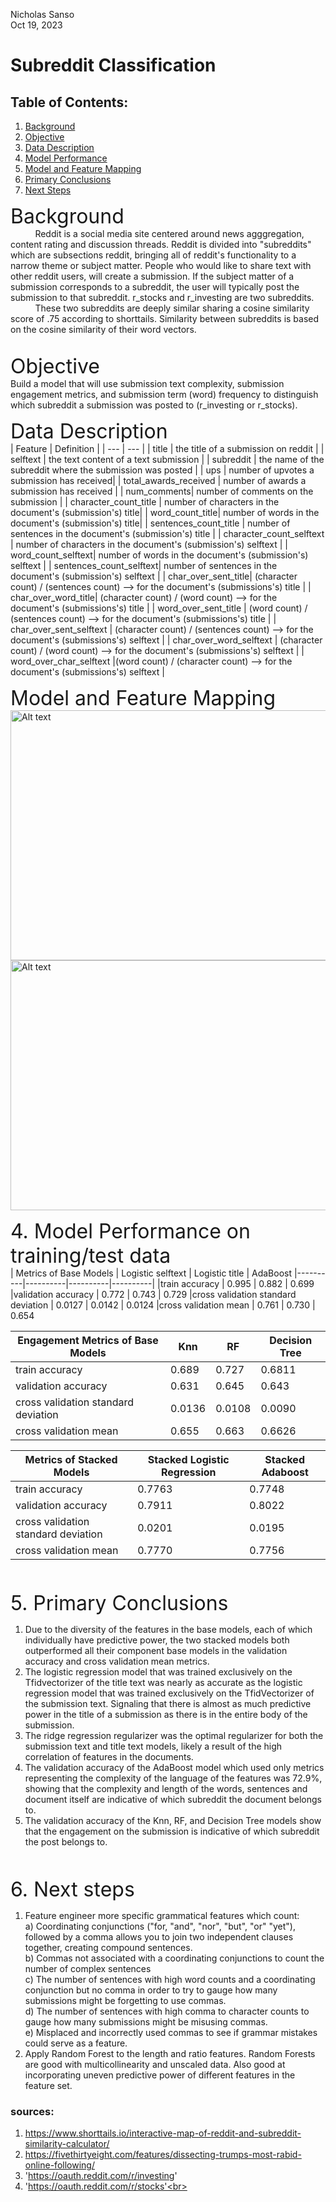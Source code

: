 Nicholas Sanso <br>
Oct 19, 2023 <br>

# **Subreddit Classification**


## Table of Contents:
1. [Background](#section-title)
1. [Objective](#section-title)
1. [Data Description](#section-title)
1. [Model Performance](#section-title)
1. [Model and Feature Mapping](#section-title)
1. [Primary Conclusions](#section-title)
1. [Next Steps](#section-title)

<font size="6"> Background <br> </font>
          Reddit is a social media site centered around news agggregation, content rating and discussion threads. Reddit is divided into "subreddits" which are subsections reddit, bringing all of reddit's functionality to a narrow theme or subject matter. People who would like to share text with other reddit users, will create a submission. If the subject matter of a submission corresponds to a subreddit, the user will typically post the submission to that subreddit.  r_stocks and r_investing are two subreddits. <br>
          These two subreddits are deeply similar sharing a cosine similarity score of .75 according to shorttails. Similarity between subreddits is based on the cosine similarity of their word vectors. <br> <br> 
  

<font size="6"> Objective <br> </font>
Build a model that will use submission text complexity, submission engagement metrics, and submission term (word) frequency to distinguish which subreddit a submission was posted to (r_investing or r_stocks). 
 <br> 
       
  


<font size="6"> Data Description <br> </font>
| Feature | Definition |
| --- | --- |
| title | the title of a submission on reddit |
| selftext | the text content of a text submission |
| subreddit | the name of the subreddit where the submission was posted |
| ups | number of upvotes a submission has received|
| total_awards_received | number of awards a submission has received |
| num_comments| number of comments on the submission |
| character_count_title | number of characters in the document's (submission's) title|
| word_count_title| number of words in the document's (submission's) title|
| sentences_count_title | number of sentences in the document's (submission's) title |
| character_count_selftext | number of characters in the document's (submission's) selftext |
| word_count_selftext| number of words in the document's (submission's) selftext |
| sentences_count_selftext| number of sentences in the document's (submission's) selftext |
| char_over_sent_title| (character count) / (sentences count) --> for  the document's (submissions's) title |
| char_over_word_title| (character count) / (word count) --> for  the document's (submissions's) title |
| word_over_sent_title | (word count) / (sentences count) --> for  the document's (submissions's) title  |
| char_over_sent_selftext | (character count) / (sentences count) --> for  the document's (submissions's) selftext  |
| char_over_word_selftext | (character count) / (word count) --> for  the document's (submissions's) selftext |
| word_over_char_selftext |(word count) / (character count) --> for  the document's (submissions's) selftext |
<br>

            

<font size="6">Model and Feature Mapping <br> </font>
<img src="feature_and_model_map" alt="Alt text" width="800" height="400">
<img src="preprocessing" alt="Alt text" width="800" height="400">



<font size="6">4. Model Performance on training/test data<br> </font>
| Metrics of Base Models | Logistic selftext | Logistic title  | AdaBoost 
|----------|----------|----------|----------|
|train accuracy          |  0.995     |   0.882       |  0.699           
|validation accuracy          |     0.772     |  0.743        |   0.729
|cross validation standard deviation          |  0.0127        |  0.0142        |    0.0124 
|cross validation mean         |  0.761        |  0.730        |    0.654       



| Engagement Metrics of Base Models | Knn | RF | Decision Tree  |
|----------|----------|----------|----------|
|train accuracy        |0.689|    0.727      |   0.6811       |
|validation accuracy     |  0.631       |     0.645    |    0.643      |
|cross validation standard deviation|    0.0136     |     0.0108     |   0.0090        |
|cross validation mean        |    0.655     |    0.663     |     0.6626     |


| Metrics of Stacked Models | Stacked Logistic Regression | Stacked Adaboost
|----------|----------|----------|
|train accuracy         |     0.7763     | 0.7748 
|validation accuracy          |   0.7911       | 0.8022
|cross validation standard deviation          |   0.0201       | 0.0195
|cross validation mean          |   0.7770       | 0.7756


<br><br>
<font size="6">5. Primary Conclusions <br> </font>
1. Due to the diversity of the features in the base models, each of which individually have predictive power, the two stacked models both outperformed all their component base models in the validation accuracy and cross validation mean metrics.
2. The logistic regression model that was trained exclusively on the Tfidvectorizer of the title text was nearly as accurate as the logistic regression model that was trained exclusively on the TfidVectorizer of the submission text. Signaling that there is almost as much predictive power in the title of a submission as there is in the entire body of the submission.
3. The ridge regression regularizer was the optimal regularizer for both the submission text and title text models, likely a result of the high correlation of features in the documents. 
4. The validation accuracy of the AdaBoost model which used only metrics representing the complexity of the language of the features was 72.9%, showing that the complexity and length of the words, sentences and document itself are indicative of which subreddit the document belongs to.
5. The validation accuracy of the Knn, RF, and Decision Tree models show that the engagement on the submission is indicative of which subreddit the post belongs to.





<br><br>
<font size="6">6. Next steps<br> </font>

1) Feature engineer more specific grammatical features which count: <br>
    a) Coordinating conjunctions ("for, "and", "nor", "but", "or" "yet"), followed by a comma allows you to join two independent clauses together, creating compound sentences. <br>
    b) Commas not associated with a coordinating conjunctions to count the number of complex sentences<br>
    c) The number of sentences with high word counts and a coordinating conjunction but no comma in order to try to gauge how many submissions might be forgetting to use commas. <br>
    d) The number of sentences with high comma to character counts to gauge how many submissions might be misusing commas. <br>
    e) Misplaced and incorrectly used commas to see if grammar mistakes could serve as a feature. <br>
2) Apply Random Forest to the length and ratio features. Random Forests are good with multicollinearity and unscaled data. Also good at incorporating uneven predictive power of different features in the feature set.<br>
 </font>
 
### sources: 
1. https://www.shorttails.io/interactive-map-of-reddit-and-subreddit-similarity-calculator/
2. https://fivethirtyeight.com/features/dissecting-trumps-most-rabid-online-following/
3. 'https://oauth.reddit.com/r/investing' <br>
4. 'https://oauth.reddit.com/r/stocks'<br>
    
   
    
    



 
